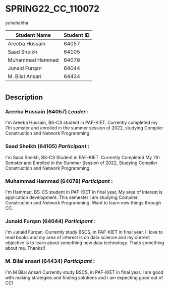 #
# SPRING22_CC_110072

yuhahahha

| Student Name  | Student ID |
| ---- | --- | 
| Areeba Hussain | 64057  | 
| Saad Sheikh    | 64105  |
| Muhammad Hammad| 64078  |
| Junaid Furqan |  64044|
| M. Bilal Ansari |  64434|



#
## Description 

### Areeba Hussain (64057) *Leader* :
I'm Areeba Hussain, BS-CS student in PAF-KIET. Currently completed my 7th semster and enrolled in the summer session of 2022, studying Compiler Construction and Network Programming.

### Saad Sheikh (64105) *Participant* :
I'm Saad Sheikh, BS-CS Student in PAF-KIET. Currently Completed My 7th Semster and Enrolled in the Summer Session of 2022, Studying Compiler Construction and Network Programming.

### Muhammad Hammad (64078) *Participant* :
I'm Hammad, BS-CS student in PAF-KIET in final year, My area of interest is application development. This semester i am studying Compiler Construction and Network Programming. Want to learn new things through CC.

### Junaid Furqan (64044) *Participant* :
I'm Junaid Furqan. Currently study BSCS, in PAF-KIET in final year. I' love to read books and my area of interest is on data science and my current objective is to learn about something new data technology. Thats something about me. Thanks!!

### M. Bilal ansari (64434) *Participant* :
I'm M Bilal Ansari Currently study BSCS, in PAF-KIET in final year. I am good with making strategies and finding solutions and i am expecting good out of CC!
